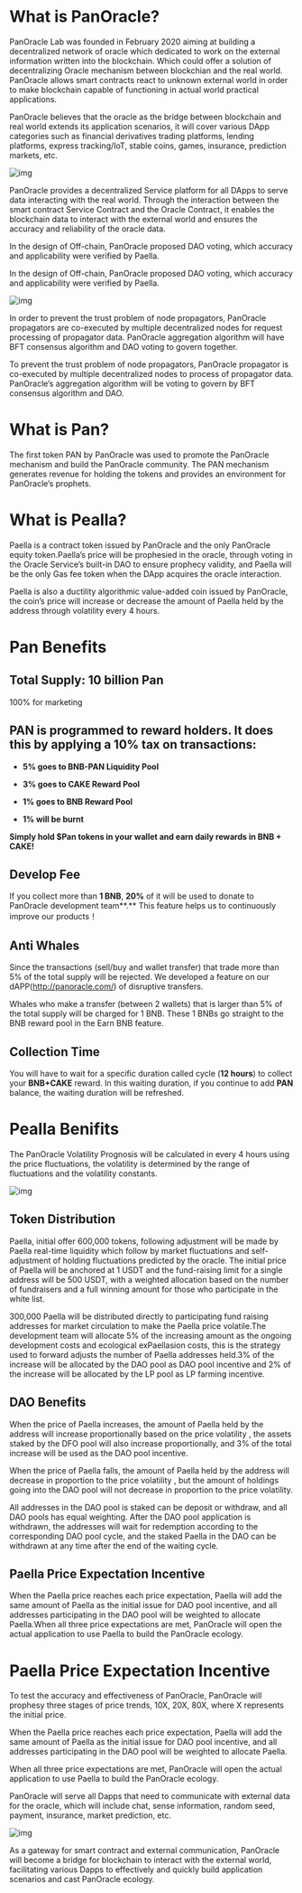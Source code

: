 # What is PanOracle?

PanOracle Lab was founded in February 2020 aiming at building a decentralized network of oracle which dedicated to work on the external information written into the blockchain. Which could offer a solution of decentralizing Oracle mechanism between blockchian and the real world. PanOracle allows smart contracts react to unknown external world in order to make blockchain capable of functioning in actual world practical applications.

PanOracle believes that the oracle as the bridge between blockchain and real world extends its application scenarios, it will cover various DApp categories such as financial derivatives trading platforms, lending platforms, express tracking/IoT, stable coins, games, insurance, prediction markets, etc.

![img](https://gblobscdn.gitbook.com/assets%2F-MdpXHV64BnVAwO3vOkp%2F-MdpXmHg_v3Yx9pvURo0%2F-MdpXojW3MqSIlVje6MN%2Flogo-big.png?alt=media&token=17760a64-6868-418c-8d6e-cc5ba96dfb41)

PanOracle provides a decentralized Service platform for all DApps to serve data interacting with the real world. Through the interaction between the smart contract Service Contract and the Oracle Contract, it enables the blockchain data to interact with the external world and ensures the accuracy and reliability of the oracle data.

In the design of Off-chain, PanOracle proposed DAO voting, which accuracy and applicability were verified by Paella.

In the design of Off-chain, PanOracle proposed DAO voting, which accuracy and applicability were verified by Paella.

![img](https://gblobscdn.gitbook.com/assets%2F-MdpXHV64BnVAwO3vOkp%2F-MdpXw6ucAljfhP2ff_Q%2F-MdpYXfeeD31wXkSJP4J%2Fpan1.png?alt=media&token=330f1e80-9f87-4043-a3f5-39e9544a97f7)

In order to prevent the trust problem of node propagators, PanOracle propagators are co-executed by multiple decentralized nodes for request processing of propagator data. PanOracle aggregation algorithm will have BFT consensus algorithm and DAO voting to govern together.

To prevent the trust problem of node propagators, PanOracle propagator is co-executed by multiple decentralized nodes to process of propagator data. PanOracle’s aggregation algorithm will be voting to govern by BFT consensus algorithm and DAO.

# What is Pan?

The first token PAN by PanOracle was used to promote the PanOracle mechanism and build the PanOracle community. The PAN mechanism generates revenue for holding the tokens and provides an environment for PanOracle’s prophets.

# What is Pealla?

Paella is a contract token issued by PanOracle and the only PanOracle equity token.Paella’s price will be prophesied in the oracle, through voting in the Oracle Service’s built-in DAO to ensure prophecy validity, and Paella will be the only Gas fee token when the DApp acquires the oracle interaction.

Paella is also a ductility algorithmic value-added coin issued by PanOracle, the coin’s price will increase or decrease the amount of Paella held by the address through volatility every 4 hours.

# 

# Pan Benefits

## Total Supply: 10 billion Pan

100% for marketing

## PAN is programmed to reward holders. It does this by applying a 10% tax on transactions:

* **5% goes to BNB-PAN Liquidity Pool** 

* **3% goes to CAKE Reward Pool**

* **1% goes to BNB Reward Pool**

* **1% will be burnt** 

**Simply hold $Pan tokens in your wallet and earn daily rewards in BNB + CAKE!**

## Develop Fee

If you collect more than **1 BNB**, **20%** of it will be used to donate to PanOracle development team**.** This feature helps us to continuously improve our products！

## Anti Whales

Since the transactions (sell/buy and wallet transfer) that trade more than 5% of the total supply will be rejected. We developed a feature on our dAPP(<http://panoracle.com/>) of disruptive transfers.

Whales who make a transfer (between 2 wallets) that is larger than 5% of the total supply will be charged for 1 BNB. These 1 BNBs go straight to the BNB reward pool in the Earn BNB feature.

## Collection Time

You will have to wait for a specific duration called cycle (**12 hours**) to collect your **BNB+CAKE** reward. In this waiting duration, if you continue to add **PAN** balance, the waiting duration will be refreshed.

# Pealla Benifits

The PanOracle Volatility Prognosis will be calculated in every 4 hours using the price fluctuations, the volatility is determined by the range of fluctuations and the volatility constants.

![img](https://gblobscdn.gitbook.com/assets%2F-MdpXHV64BnVAwO3vOkp%2F-MdpcL0Jz9K6CzilLdP-%2F-MdpdWCREUIdVhG37wPP%2Fmath.png?alt=media&token=3584b1ba-801f-43c6-9293-c9e9393f0797)

## Token Distribution

Paella, initial offer 600,000 tokens, following adjustment will be made by Paella real-time liquidity which follow by market fluctuations and self-adjustment of holding fluctuations predicted by the oracle. The initial price of Paella will be anchored at 1 USDT and the fund-raising limit for a single address will be 500 USDT, with a weighted allocation based on the number of fundraisers and a full winning amount for those who participate in the white list.

300,000 Paella will be distributed directly to participating fund raising addresses for market circulation to make the Paella price volatile.The development team will allocate 5% of the increasing amount as the ongoing development costs and ecological exPaellasion costs, this is the strategy used to forward adjusts the number of Paella addresses held.3% of the increase will be allocated by the DAO pool as DAO pool incentive and 2% of the increase will be allocated by the LP pool as LP farming incentive.

## DAO Benefits

When the price of Paella increases, the amount of Paella held by the address will increase proportionally based on the price volatility , the assets staked by the DFO pool will also increase proportionally, and 3% of the total increase will be used as the DAO pool incentive.

When the price of Paella falls, the amount of Paella held by the address will decrease in proportion to the price volatility , but the amount of holdings going into the DAO pool will not decrease in proportion to the price volatility.

All addresses in the DAO pool is staked can be deposit or withdraw, and all DAO pools has equal weighting. After the DAO pool application is withdrawn, the addresses will wait for redemption according to the corresponding DAO pool cycle, and the staked Paella in the DAO can be withdrawn at any time after the end of the waiting cycle.

## Paella Price Expectation Incentive

When the Paella price reaches each price expectation, Paella will add the same amount of Paella as the initial issue for DAO pool incentive, and all addresses participating in the DAO pool will be weighted to allocate Paella.When all three price expectations are met, PanOracle will open the actual application to use Paella to build the PanOracle ecology.

# Paella Price Expectation Incentive

To test the accuracy and effectiveness of PanOracle, PanOracle will prophesy three stages of price trends, 10X, 20X, 80X, where X represents the initial price.

When the Paella price reaches each price expectation, Paella will add the same amount of Paella as the initial issue for DAO pool incentive, and all addresses participating in the DAO pool will be weighted to allocate Paella.

When all three price expectations are met, PanOracle will open the actual application to use Paella to build the PanOracle ecology.

PanOracle will serve all Dapps that need to communicate with external data for the oracle, which will include chat, sense information, random seed, payment, insurance, market prediction, etc. 

![img](https://gblobscdn.gitbook.com/assets%2F-MdpXHV64BnVAwO3vOkp%2F-Mdpfq0YU-MHLR0jcDxk%2F-MdpgE3JYMoMau7O7AAn%2Fpan-total.png?alt=media&token=0d7742d8-fa3d-48e0-b695-a3eb391625bf)

As a gateway for smart contract and external communication, PanOracle will become a bridge for blockchain to interact with the external world, facilitating various Dapps to effectively and quickly build application scenarios and cast PanOracle ecology.